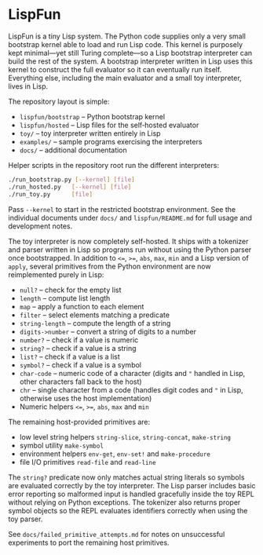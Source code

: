 # LispFun

LispFun is a tiny Lisp system.  The Python code supplies only a very small
bootstrap kernel able to load and run Lisp code.  This kernel is purposely kept
minimal—yet still Turing complete—so a Lisp bootstrap interpreter can build the
rest of the system.  A bootstrap interpreter written in Lisp uses this kernel to
construct the full evaluator so it can eventually run itself.  Everything else,
including the main evaluator and a small toy interpreter, lives in Lisp.

The repository layout is simple:

- `lispfun/bootstrap` – Python bootstrap kernel
- `lispfun/hosted` – Lisp files for the self‑hosted evaluator
- `toy/` – toy interpreter written entirely in Lisp
- `examples/` – sample programs exercising the interpreters
- `docs/` – additional documentation

Helper scripts in the repository root run the different interpreters:


```bash
./run_bootstrap.py [--kernel] [file]
./run_hosted.py   [--kernel] [file]
./run_toy.py      [file]
```

Pass `--kernel` to start in the restricted bootstrap environment.  See the
individual documents under `docs/` and `lispfun/README.md` for full usage and
development notes.

The toy interpreter is now completely self-hosted.  It ships with a tokenizer
and parser written in Lisp so programs run without using the Python parser once
bootstrapped.  In addition to `<=`, `>=`, `abs`, `max`, `min` and a Lisp version
of `apply`, several primitives from the Python environment are now
reimplemented purely in Lisp:

- `null?` – check for the empty list
- `length` – compute list length
- `map` – apply a function to each element
- `filter` – select elements matching a predicate
- `string-length` – compute the length of a string
- `digits->number` – convert a string of digits to a number
- `number?` – check if a value is numeric
- `string?` – check if a value is a string
- `list?` – check if a value is a list
- `symbol?` – check if a value is a symbol
- `char-code` – numeric code of a character (digits and `"` handled in Lisp,
  other characters fall back to the host)
- `chr` – single character from a code (handles digit codes and `"` in Lisp,
  otherwise uses the host implementation)
- Numeric helpers `<=`, `>=`, `abs`, `max` and `min`

The remaining host-provided primitives are:
- low level string helpers `string-slice`, `string-concat`, `make-string`
- symbol utility `make-symbol`
- environment helpers `env-get`, `env-set!` and `make-procedure`
- file I/O primitives `read-file` and `read-line`

The `string?` predicate now only matches actual string literals so symbols
are evaluated correctly by the toy interpreter.  The Lisp parser includes
basic error reporting so malformed input is handled gracefully inside the
toy REPL without relying on Python exceptions.  The tokenizer also returns
proper symbol objects so the REPL evaluates identifiers correctly when using
the toy parser.

See `docs/failed_primitive_attempts.md` for notes on unsuccessful experiments to port the remaining host primitives.
